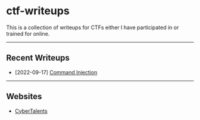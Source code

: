 # ctf-writeups

This is a collection of writeups for CTFs either I have participated in or trained for online.

---

## Recent Writeups

- [2022-09-17] [Command Injection](./CyberTalents/Introduction-to-Cybersecurity/lesson-13.md)

---

## Websites

- [CyberTalents](./CyberTalents/README.md)
